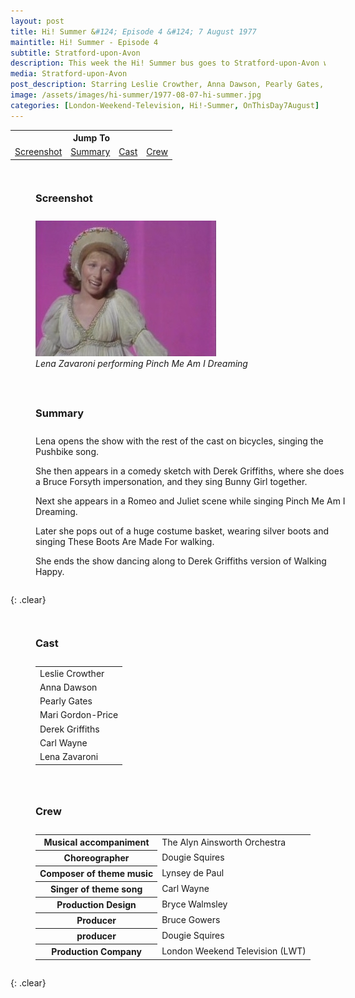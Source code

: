 ```yaml
---
layout: post
title: Hi! Summer &#124; Episode 4 &#124; 7 August 1977
maintitle: Hi! Summer - Episode 4
subtitle: Stratford-upon-Avon
description: This week the Hi! Summer bus goes to Stratford-upon-Avon with Leslie Crowther, Anna Dawson, Pearly Gates, Mari Gordon-Price, Derek Griffiths, Derek Griffiths, Lena Zavaroni.
media: Stratford-upon-Avon
post_description: Starring Leslie Crowther, Anna Dawson, Pearly Gates, Mari Gordon-Price, Derek Griffiths, Derek Griffiths, Lena Zavaroni.
image: /assets/images/hi-summer/1977-08-07-hi-summer.jpg
categories: [London-Weekend-Television, Hi!-Summer, OnThisDay7August]
---
```


<table style="text-align:center;">
<tr><th colspan="4">Jump To</th></tr>
<tr>
<td><a href="#screenshot">Screenshot</a></td>
<td><a href="#summary">Summary</a></td>
<td><a href="#cast">Cast</a></td>
<td><a href="#crew">Crew</a></td>
</tr>
</table>

<figure class="fig1" id="screenshot">
<figcaption>
<h3>Screenshot</h3>
</figcaption>
<img src="/assets/images/hi-summer/1977-08-07-hi-summer.jpg" class="full-width" />
<figcaption>
<cite>Lena Zavaroni performing Pinch Me Am I Dreaming</cite>
</figcaption>
</figure>

<figure class="fig2" id="summary">
<figcaption>
<h3>Summary</h3>
</figcaption>
<p>Lena opens the show with the rest of the cast on bicycles, singing the Pushbike song.</p>
<p>She then appears in a comedy sketch with Derek Griffiths, where she does a Bruce Forsyth impersonation, and they sing Bunny Girl together.</p>
<p>Next she appears in a Romeo and Juliet scene while singing Pinch Me Am I Dreaming.</p>
<p>Later she pops out of a huge costume basket, wearing silver boots and singing These Boots Are Made For walking.</p>
<p>She ends the show dancing along to Derek Griffiths version of Walking Happy.</p>
</figure>

{: .clear}

<figure class="fig1" id="cast">
<figcaption>
<h3>Cast</h3>
</figcaption>
<table>
<tr><td>Leslie Crowther</td></tr>
<tr><td>Anna Dawson</td></tr>
<tr><td>Pearly Gates</td></tr>
<tr><td>Mari Gordon-Price</td></tr>
<tr><td>Derek Griffiths</td></tr>
<tr><td>Carl Wayne</td></tr>
<tr><td>Lena Zavaroni</td></tr>
</table>
</figure>

<figure class="fig2" id="crew">
<figcaption>
<h3>Crew</h3>
</figcaption>
<table>
<tr><th>Musical accompaniment</th><td>The Alyn Ainsworth Orchestra</td></tr>
<tr><th>Choreographer</th><td>Dougie Squires</td></tr>
<tr><th>Composer of theme music</th><td>Lynsey de Paul</td></tr>
<tr><th>Singer of theme song</th><td>Carl Wayne</td></tr>
<tr><th>Production Design</th><td>Bryce Walmsley</td></tr>
<tr><th>Producer</th><td>Bruce Gowers</td></tr>
<tr><th>producer</th><td>Dougie Squires</td></tr>
<tr><th>Production Company</th><td>London Weekend Television (LWT)</td></tr>
</table>
</figure>

<br />{: .clear}

<style>
.fig1 {float:left; width:49%;}

.fig2 {float:right; width:49%;}

.fig3 {float:right; width:100%;}

figcaption {float:left; width:100%;}

@media screen and (orientation:portrait) {
.fig1, .fig2 {float:left; width:100%;}
figcaption {float:left; width:100%; margin-bottom: 10px;}
}
</style>

